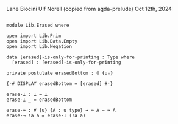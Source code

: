 Lane Biocini
Ulf Norell (copied from agda-prelude)
Oct 12th, 2024

```

module Lib.Erased where

open import Lib.Prim
open import Lib.Data.Empty
open import Lib.Negation

data [erased]-is-only-for-printing : Type where
  [erased] : [erased]-is-only-for-printing

private postulate erasedBottom : 𝟘 {u₀}

{-# DISPLAY erasedBottom = [erased] #-}

erase-⊥ : ⊥ → ⊥
erase-⊥ _ = erasedBottom

erase-¬ : ∀ {u} {A : u type} → ¬ A → ¬ A
erase-¬ !a a = erase-⊥ (!a a)
